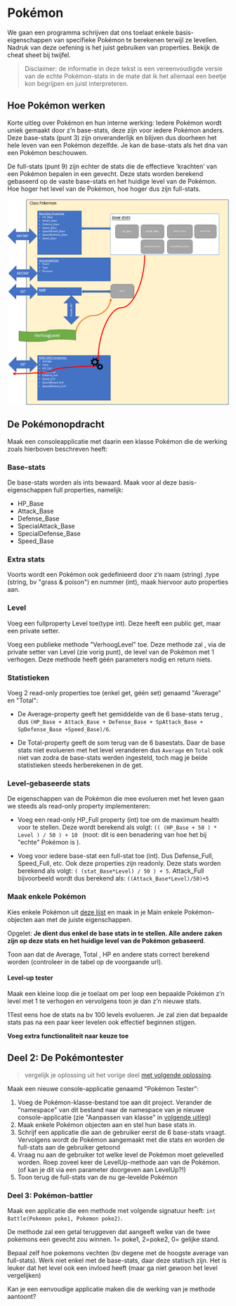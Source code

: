 # Pokémon

We gaan een programma schrijven dat ons toelaat enkele basis-eigenschappen van specifieke Pokémon te berekenen terwijl ze levellen.
Nadruk van deze oefening is het juist gebruiken van properties. Bekijk de cheat sheet bij twijfel.  

>Disclaimer: de informatie in deze tekst is een vereenvoudigde versie van de echte Pokémon-stats in de mate dat ik het allemaal een beetje kon begrijpen en juist interpreteren.

## Hoe Pokémon werken

Korte uitleg over Pokémon en hun interne werking: Iedere Pokémon wordt uniek gemaakt door z’n base-stats, deze zijn voor iedere Pokémon anders. Deze base-stats  (punt 3) zijn onveranderlijk en blijven dus doorheen het hele leven van een Pokémon dezelfde. Je kan de base-stats als het dna van een Pokémon beschouwen.

De full-stats (punt 9) zijn echter de stats die de effectieve ‘krachten’ van een Pokémon bepalen in een gevecht. Deze stats worden berekend gebaseerd op de vaste base-stats en het huidige level van de Pokémon. Hoe hoger het level van de Pokémon, hoe hoger dus zijn full-stats. 

![Pokémon](/assets/6_klassen/pokemon.png)

## De Pokémonopdracht

Maak een consoleapplicatie met daarin een klasse Pokémon die de werking zoals hierboven beschreven heeft:

### Base-stats
De base-stats worden als ints bewaard. Maak voor al deze basis-eigenschappen full properties, namelijk:

* HP_Base
* Attack_Base
* Defense_Base
* SpecialAttack_Base
* SpecialDefense_Base
* Speed_Base

### Extra stats

Voorts wordt een Pokémon ook gedefinieerd door z’n naam (string) ,type (string, bv "grass & poison") en nummer (int), maak hiervoor auto properties aan.

### Level

Voeg een fullproperty Level toe(type int). Deze heeft een public get, maar een private setter.

Voeg een publieke methode "VerhoogLevel" toe. Deze methode zal , via de private setter van Level (zie vorig punt), de level van de Pokémon met 1 verhogen. Deze methode heeft géén parameters nodig en return niets.

### Statistieken

Voeg 2 read-only properties toe (enkel get, géén set) genaamd "Average" en "Total":

* De Average-property geeft het gemiddelde van de 6 base-stats terug , dus ``(HP_Base + Attack_Base + Defense_Base + SpAttack_Base + SpDefense_Base +Speed_Base)/6``.

* De Total-property geeft de som terug van de 6 basestats. Daar de base stats niet evolueren met het level veranderen dus ``Average`` en ``Total`` ook niet van zodra de base-stats werden ingesteld, toch mag je beide statistieken steeds herberekenen in de get.

### Level-gebaseerde stats

De eigenschappen van de Pokémon die mee evolueren met het leven gaan we steeds als read-only property implementeren:

* Voeg een read-only HP_Full property (int) toe om de maximum health voor te stellen. Deze wordt berekend als volgt:  ``(( (HP_Base + 50 ) * Level ) / 50 ) + 10 `` (noot: dit is een benadering van hoe het bij "echte" Pokémon is ).

* Voeg voor iedere base-stat een full-stat toe (int). Dus Defense_Full, Speed_Full, etc. Ook deze properties zijn readonly. Deze stats worden berekend als volgt: ``( (stat_Base*Level) / 50 ) + 5``.
Attack_Full bijvoorbeeld wordt dus berekend als: ``((Attack_Base*Level)/50)+5``

### Maak enkele Pokémon

Kies enkele Pokémon uit [deze lijst](https://bulbapedia.bulbagarden.net/wiki/List_of_Pok%C3%A9mon_by_base_stats) en maak in je Main enkele Pokémon-objecten aan met de juiste eigenschappen.

Opgelet: **Je dient dus enkel de base stats in te stellen. Alle andere zaken zijn op deze stats en het huidige level van de Pokémon gebaseerd**.

Toon aan dat de Average, Total , HP en andere stats correct berekend worden (controleer in de tabel op de voorgaande url).

#### Level-up tester

Maak een kleine loop die je toelaat om per loop een bepaalde Pokémon z’n level met 1 te verhogen en vervolgens toon je dan z’n nieuwe stats.

1Test eens hoe de stats na bv 100 levels evolueren. Je zal zien dat bepaalde stats pas na een paar keer levelen ook effectief beginnen stijgen.

**Voeg extra functionaliteit naar keuze toe**

## Deel 2: De Pokémontester

> vergelijk je oplossing uit het vorige deel [met volgende oplossing](/assets/6_klassen/Pokemon.cs).

Maak een nieuwe console-applicatie genaamd "Pokémon Tester":

1. Voeg de Pokémon-klasse-bestand toe aan dit project. Verander de "namespace" van dit bestand naar de namespace van je nieuwe console-applicatie  (zie "Aanpassen van klasse" in [volgende uitleg](https://codevan1001nacht.wordpress.com/2013/11/06/werken-met-klassen-in-visual-studio/))
2. Maak enkele Pokémon objecten aan en stel hun base stats in.
3. Schrijf een applicatie die aan de gebruiker eerst de 6 base-stats vraagt. Vervolgens wordt de Pokémon aangemaakt met die stats en worden de full-stats aan de gebruiker getoond
4. Vraag nu aan de gebruiker tot welke level de Pokémon moet gelevelled worden. Roep zoveel keer de LevelUp-methode aan van de Pokémon. (of kan je dit via een parameter doorgeven aan LevelUp?!)
5. Toon terug de full-stats van de nu ge-levelde Pokémon

### Deel 3: Pokémon-battler

Maak een applicatie die een methode met volgende signatuur heeft:
``int Battle(Pokemon poke1, Pokemon poke2)``.

De methode zal een getal teruggeven dat aangeeft welke van de twee pokemons een gevecht zou winnen. 1= poke1, 2=poke2, 0= gelijke stand.

Bepaal zelf hoe pokemons vechten (bv degene met de hoogste average van full-stats). Werk niet enkel met de base-stats, daar deze statisch zijn. Het is leuker dat het level ook een invloed heeft (maar ga niet gewoon het level vergelijken)

Kan je een eenvoudige applicatie maken die de werking van je methode aantoont?